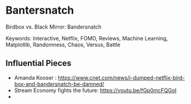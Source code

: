 # Bantersnatch

Birdbox vs. Black Mirror: Bandersnatch

Keywords:
Interactive, Netflix, FOMO, Reviews, Machine Learning, Matplotlib, Randomness, Chaos, Versus, Battle

## Influential Pieces

 - Amanda Kooser : https://www.cnet.com/news/i-dumped-netflix-bird-box-and-bandersnatch-be-damned/
 - Stream Economy fights the future: https://youtu.be/fGp0mcFQGoI
 - 

